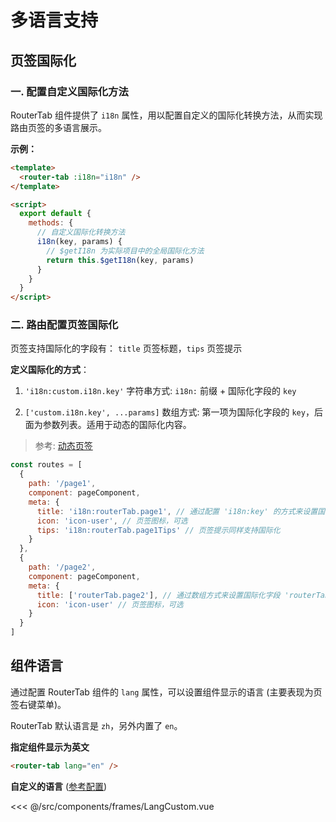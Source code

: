 # 多语言支持

## 页签国际化

### 一. 配置自定义国际化方法

RouterTab 组件提供了 `i18n` 属性，用以配置自定义的国际化转换方法，从而实现路由页签的多语言展示。

<doc-links api="#i18n" demo="/i18n/" />

**示例：**

```html {2,9}
<template>
  <router-tab :i18n="i18n" />
</template>

<script>
  export default {
    methods: {
      // 自定义国际化转换方法
      i18n(key, params) {
        // $getI18n 为实际项目中的全局国际化方法
        return this.$getI18n(key, params)
      }
    }
  }
</script>
```

### 二. 路由配置页签国际化

页签支持国际化的字段有： `title` 页签标题，`tips` 页签提示

**定义国际化的方式**：

1. `'i18n:custom.i18n.key'` 字符串方式: `i18n:` 前缀 + 国际化字段的 `key`

2. `['custom.i18n.key', ...params]` 数组方式: 第一项为国际化字段的 `key`，后面为参数列表。适用于动态的国际化内容。

> 参考: [动态页签](../advanced/dynamic-tab-info.md#动态页签)

```javascript {6,8,15}
const routes = [
  {
    path: '/page1',
    component: pageComponent,
    meta: {
      title: 'i18n:routerTab.page1', // 通过配置 'i18n:key' 的方式来设置国际化字段 'routerTab.page1'
      icon: 'icon-user', // 页签图标，可选
      tips: 'i18n:routerTab.page1Tips' // 页签提示同样支持国际化
    }
  },
  {
    path: '/page2',
    component: pageComponent,
    meta: {
      title: ['routerTab.page2'], // 通过数组方式来设置国际化字段 'routerTab.page2'
      icon: 'icon-user' // 页签图标，可选
    }
  }
]
```

## 组件语言

通过配置 RouterTab 组件的 `lang` 属性，可以设置组件显示的语言 (主要表现为页签右键菜单)。

RouterTab 默认语言是 `zh`，另外内置了 `en`。

<doc-links api="#lang" demo="/lang-en/" />

**指定组件显示为英文**

```html
<router-tab lang="en" />
```

**自定义的语言** ([参考配置](https://github.com/bhuh12/vue-router-tab/blob/master/lib/config/lang/en.js))

<<< @/src/components/frames/LangCustom.vue

<!-- {2,10} -->
